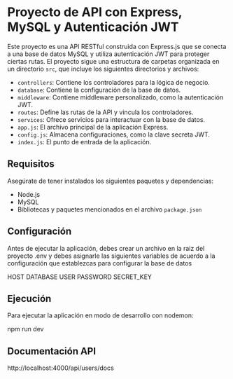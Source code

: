 # Proyecto de API con Express, MySQL y Autenticación JWT

Este proyecto es una API RESTful construida con Express.js que se conecta a una base de datos MySQL y utiliza autenticación JWT para proteger ciertas rutas. El proyecto sigue una estructura de carpetas organizada en un directorio `src`, que incluye los siguientes directorios y archivos:

- `controllers`: Contiene los controladores para la lógica de negocio.
- `database`: Contiene la configuración de la base de datos.
- `middleware`: Contiene middleware personalizado, como la autenticación JWT.
- `routes`: Define las rutas de la API y vincula los controladores.
- `services`: Ofrece servicios para interactuar con la base de datos.
- `app.js`: El archivo principal de la aplicación Express.
- `config.js`: Almacena configuraciones, como la clave secreta JWT.
- `index.js`: El punto de entrada de la aplicación.

## Requisitos

Asegúrate de tener instalados los siguientes paquetes y dependencias:

- Node.js
- MySQL
- Bibliotecas y paquetes mencionados en el archivo `package.json`

## Configuración

Antes de ejecutar la aplicación, debes crear un archivo en la raiz del proyecto .env y debes asignarle las siguientes variables de acuerdo a la configuración que establezcas para configurar la base de datos

HOST
DATABASE
USER
PASSWORD
SECRET_KEY

## Ejecución

Para ejecutar la aplicación en modo de desarrollo con nodemon:

npm run dev

## Documentación API

http://localhost:4000/api/users/docs
